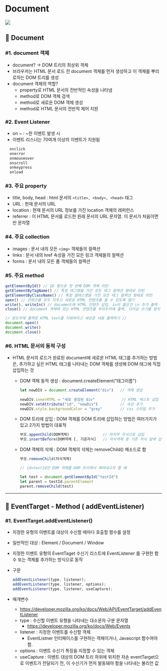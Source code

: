 # Document
<img src="https://img.shields.io/badge/JavaScript-FDC813?style=flat&logo=JavaScript&logoColor=black"/>

## 📓 Document

### #1. document 객체

- document? → DOM 트리의 최상위 객체
- 브라우저는 HTML 문서 로드 전 document 객체를 먼저 생성하고 이 객체를 뿌리로하는 DOM 트리를 생성
- document 객체의 역할?
    - property로 HTML 문서의 전반적인 속성을 나타냄
    - method로 DOM 객체 검색
    - method로 새로운 DOM 객체 생성
    - method로 HTML 문서의 전반적 제어 지원

### #2. Event Listener

- on ~ : ~한 이벤트 발생 시
- 이벤트 리스너는 70여개 이상의 이벤트가 지원됨
    
```javascript
  onclick
  onerror
  onmouseover
  onscroll
  onkeypress
  onload
```

### #3. 주요 property

- title, body, head : html 문서의 ```<title>, <body>, <head>``` 태그
- URL : 현재 문서의 URL
- location : 현재 문서의 URL 정보를 가진 location 객체의 레퍼런스
- referrer : 이 HTML 문서를 로드한 원래 문서의 URL 문자열. 이 문서가 처음이면 빈 문자열

### #4. 주요 collection

- images : 문서 내의 모든 ```<img>``` 객체들의 컬렉션
- links : 문서 내의 href 속성을 가진 모든 링크 객체들의 컬렉션
- forms : 문서 내의 모든 폼 객체들의 컬렉션

### #5. 주요 method
```javascript
getElementById() // ID 명으로 첫 번째 DOM 객체 리턴
getElementByTagName() // 특정 태그명을 가진 모든 태그 컬렉션 형태로 리턴
getElementByClassName() // 특정 클래스명을 가진 모든 태그 컬렉션 형태로 리턴
open() // 컨텐츠를 모두 지우고 새로운 HTML 컨텐츠를 쓸 수 있도록 열기
write(), writeIn() // document에 HTML 컨텐츠 삽입. in이 붙은건 \n 추가 출력
close() // document 객체에 있는 HTML 컨텐츠를 부라우저에 출력, 더이상 쓰기를 받지 않음
```
```javascript
// 윈도우에 출력된 HTML text를 지워버리고 새로운 내용 출력하기 //
document.open()
document.write()
document.close()
```

### #6. HTML 문서의 동적 구성

- HTML 문서의 로드가 완료된 document에 새로운 HTML 태그를 추가하는 방법은,
추가하고 싶은 HTML 태그를 나타내는 DOM 객체를 생성해 DOM 태그에 직접 삽입하는 것
    - DOM 객체 동적 생성
    :  document.createElement(”태그이름")

      ```javascript
      let newDIV = document.createElement("div")   // 객체 생성
        
      newDIV.innerHTML = "새로 생성된 div"            // HTML 텍스트 삽입
      newDIV.setAttribute("id", "newDiv")          // 속성 추가
      newDIV.style.backgroundColor = "grey"        // css 스타일 추가
      ```
        
    - DOM 트리에 삽입 :  DOM 객체를 DOM 트리에 삽입하는 방법은 여러가지가 있고 2가지 방법이 대표적  
        ```javascript
        부모.appenChild(DOM객체)               // 마지막 자식으로 삽입
        부모.insertBefore(DOM객체 [, 기준자식]   // 자식객체 중 기준 자식 앞에 삽입
        ```
        
    - DOM 객체의 삭제 :  DOM 객체의 삭제는 removeChild() 메소드로 함 
        ```javascript
        부모.removeChild(자식객체)          
        ```
        
        ```javascript
        // id=testId인 DOM 객체를 DOM 트리에서 떼어내고자 할 때
        
        let test = document.getElementById("testId")
        let parent = testId.parentElement
        parent.removeChild(test)
        ```
        

---

## 📓 EventTarget - Method ( addEventListener)

### #1. EventTarget.addEventListener()

- 지정한 유형의 이벤트를 대상이 수신할 때마다 호출할 함수를 설정
- 일반적인 대상 : Element / Document / Window
- 지정한 이벤트 유형의 EventTaget 수신기 리스트에 EventListener 를 구현한 함수 또는 객체를 추가하는 방식으로 동작
- 구문
    
    ```jsx
    addEventListener(type, listener);
    addEventListener(type, listener, options);
    addEventListener(type, listener, useCapture);
    ```
    
- 매개변수
  * https://developer.mozilla.org/ko/docs/Web/API/EventTarget/addEventListener
  - type : 수신할 이벤트 유형을 나타내는 대소문자 구분 문자열
    * https://developer.mozilla.org/ko/docs/Web/Events
  - listener : 지정한 이벤트를 수신할 객체
    - EventListner 인터페이스를 구현하는 객체이거나, Javascript 함수여야 함.
  - options : 이벤트 수신기 특징을 지정할 수 있는 객체
  - useCapture : 이벤트 대상의 DOM 트리 하위에 위치한 자손 eventTarget으로 이벤트가 전달되기 전, 이 수신기가 먼저 발동돼야 함을 나타내는 불리언 값